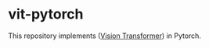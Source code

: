 # vit-pytorch

This repository implements ([Vision Transformer](https://arxiv.org/abs/2010.11929)) in Pytorch.
